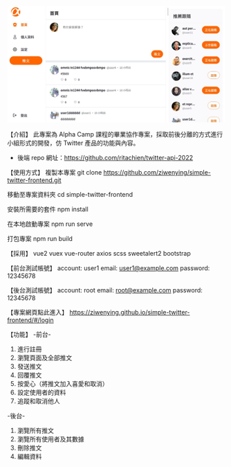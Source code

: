 ![image](./src/assets/image/main-page.jpg)

【介紹】
此專案為 Alpha Camp 課程的畢業協作專案，採取前後分離的方式進行小組形式的開發，仿 Twitter 產品的功能與內容。

- 後端 repo  網址：https://github.com/ritachien/twitter-api-2022

【使用方式】
複製本專案
git clone https://github.com/ziwenying/simple-twitter-frontend.git

移動至專案資料夾
cd simple-twitter-frontend

安裝所需要的套件
npm install

在本地啟動專案
npm run serve

打包專案
npm run build

【採用】
vue2 
vuex 
vue-router
axios
scss
sweetalert2
bootstrap

【前台測試帳號】
account: user1
email: user1@example.com
password: 12345678

【後台測試帳號】
account: root
email: root@example.com
password: 12345678

【專案網頁點此進入】
https://ziwenying.github.io/simple-twitter-frontend/#/login

【功能】
-前台-
1. 進行註冊
2. 瀏覽頁面及全部推文
3. 發送推文
4. 回覆推文
5. 按愛心（將推文加入喜愛和取消）
6. 設定使用者的資料
7. 追蹤和取消他人

-後台-
1. 瀏覽所有推文
2. 瀏覽所有使用者及其數據
3. 刪除推文
4. 編輯資料